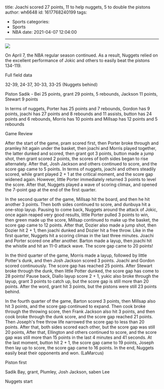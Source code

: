 title: Joachi scored 27 points, 11 to help nuggets, 5 to double the pistons
author: wh6648
id: 1617768240199
tags: 
- Sports
categories: 
- Sports
- NBA
date: 2021-04-07 12:04:00
---
![](https://p9.itc.cn/images01/20210407/20aa4625b3c146f0b04be8fe5015bc99.jpeg)


On April 7, the NBA regular season continued. As a result, Nuggets relied on the excellent performance of Jokic and others to easily beat the pistons 134-119.

Full field data

32-39, 24-37, 30-33, 33-25 (Nuggets behind)

Piston Sadik - Bei 25 points, grant 29 points, 5 rebounds, Jackson 11 points, Stewart 9 points

In terms of nuggets, Porter has 25 points and 7 rebounds, Gordon has 9 points, joachi has 27 points and 8 rebounds and 11 assists, button has 24 points and 6 rebounds, Morris has 10 points and Millsap has 12 points and 5 rebounds

Game Review

After the start of the game, pram scored first, then Porter broke through and pramley hit again under the basket, then joachi and Morris played together, the latter dunked and scored, then grant got 3 points, button made a jump shot, then grant scored 2 points, the scores of both sides began to rise alternately. After that, Josh Jackson and others continued to score, and the score gap came to 5 points. In terms of nuggets, joachi and others steadily scored, while grant played 2 + 1 at the critical moment, and the score gap widened again. However, little Porter immediately returned 3 points to level the score. After that, Nuggets played a wave of scoring climax, and opened the 7-point gap at the end of the first quarter.

In the second quarter of the game, Millsap hit the board, and then he hit another 3 points. Then both sides continued to score, and dunbuya hit a one-stop layup. Pausing to come back, Nuggets around the attack of Jokic, once again reaped very good results, little Porter pulled 3 points to win, then green made up the score, Millsap continued to make up the basket, the score gap came to 12 points. After that, Dozier also made a jump shot, then Dozier hit 2 + 1, then joachi dunked and Dozier hit a free throw. Like in the first quarter, Nuggets hit a scoring climax in the last three minutes. Joachi and Porter scored one after another. Barton made a layup, then joachi hit the whistle and hit an 11-0 attack wave. The score gap came to 20 points!

In the third quarter of the game, Morris made a layup, followed by little Potter's dunk, and then Josh Jackson scored 3 points. Joachi and Gordon scored continuously. The score gap has reached 25 points. After Stewart broke through the dunk, then little Potter dunked, the score gap has come to 28 points! Pause back, Diallo layup score 2 + 1, yukic also broke through the layup, grant 3 points to catch up, but the score gap is still more than 20 points. After the word, grant hit 3 points, but the pistons were still 23 points behind.

In the fourth quarter of the game, Barton scored 3 points, then Millsap also hit 3 points, and the score gap continued to expand. Then cook broke through the throwing score, then Frank Jackson also hit 3 points, and then cook broke through the dunk score, and the score gap reached 21 points. Then Joseph's free throw life narrowed the score gap to less than 20 points. After that, both sides scored each other, but the score gap was still 20 points, After that, Ellington and others continued to score, and the score gap was still more than 15 points in the last 4 minutes and 41 seconds. At the last moment, button hit 2 + 1, the score gap came to 19 points, Joseph then lay up to score, the score gap came to 16 points. In the end, Nuggets easily beat their opponents and won. (LaMarcus)

Piston first

Sadik Bay, grant, Plumley, Josh Jackson, saben Lee

Nuggets start

